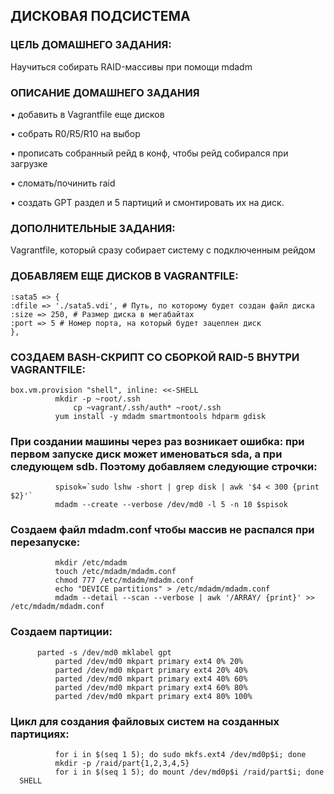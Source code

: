 ## ДИСКОВАЯ ПОДСИСТЕМА 

###             ЦЕЛЬ ДОМАШНЕГО ЗАДАНИЯ:
Научиться собирать RAID-массивы при помощи mdadm 

### ОПИСАНИЕ ДОМАШНЕГО ЗАДАНИЯ
• добавить в Vagrantfile еще дисков

• собрать R0/R5/R10 на выбор

• прописать собранный рейд в конф, чтобы рейд собирался при загрузке

• сломать/починить raid 

• создать GPT раздел и 5 партиций и смонтировать их на диск.

### ДОПОЛНИТЕЛЬНЫЕ ЗАДАНИЯ:
Vagrantfile, который сразу собирает систему с подключенным рейдом

### ДОБАВЛЯЕМ ЕЩЕ ДИСКОВ В VAGRANTFILE:
```
:sata5 => {
:dfile => './sata5.vdi', # Путь, по которому будет создан файл диска
:size => 250, # Размер диска в мегабайтах
:port => 5 # Номер порта, на который будет зацеплен диск
},

```
### СОЗДАЕМ BASH-СКРИПТ СО СБОРКОЙ RAID-5 ВНУТРИ VAGRANTFILE:
```
box.vm.provision "shell", inline: <<-SHELL
	      mkdir -p ~root/.ssh
              cp ~vagrant/.ssh/auth* ~root/.ssh
	      yum install -y mdadm smartmontools hdparm gdisk
```
### При создании машины через раз возникает ошибка: при первом запуске диск может именоваться sda, а при следующем sdb. Поэтому добавляем следующие строчки:
              spisok=`sudo lshw -short | grep disk | awk '$4 < 300 {print $2}'`  
              mdadm --create --verbose /dev/md0 -l 5 -n 10 $spisok
### Создаем файл mdadm.conf чтобы массив не распался при перезапуске: 	      
              mkdir /etc/mdadm
              touch /etc/mdadm/mdadm.conf
              chmod 777 /etc/mdadm/mdadm.conf
              echo "DEVICE partitions" > /etc/mdadm/mdadm.conf
              mdadm --detail --scan --verbose | awk '/ARRAY/ {print}' >> /etc/mdadm/mdadm.conf
### Создаем партиции: 
	      parted -s /dev/md0 mklabel gpt
              parted /dev/md0 mkpart primary ext4 0% 20%
              parted /dev/md0 mkpart primary ext4 20% 40%
              parted /dev/md0 mkpart primary ext4 40% 60%
              parted /dev/md0 mkpart primary ext4 60% 80%
              parted /dev/md0 mkpart primary ext4 80% 100%
### Цикл для создания файловых систем на созданных партициях:	      
              for i in $(seq 1 5); do sudo mkfs.ext4 /dev/md0p$i; done
              mkdir -p /raid/part{1,2,3,4,5}
              for i in $(seq 1 5); do mount /dev/md0p$i /raid/part$i; done
  	  SHELL

```

